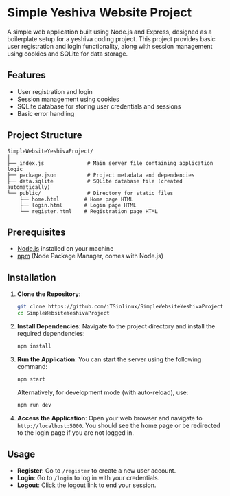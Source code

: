 # Simple Yeshiva Website Project

A simple web application built using Node.js and Express, designed as a boilerplate setup for a yeshiva coding project. This project provides basic user registration and login functionality, along with session management using cookies and SQLite for data storage.

## Features

- User registration and login
- Session management using cookies
- SQLite database for storing user credentials and sessions
- Basic error handling

## Project Structure

```
SimpleWebsiteYeshivaProject/
│
├── index.js              # Main server file containing application logic
├── package.json          # Project metadata and dependencies
├── data.sqlite           # SQLite database file (created automatically)
└── public/               # Directory for static files
    ├── home.html        # Home page HTML
    ├── login.html       # Login page HTML
    └── register.html    # Registration page HTML
```

## Prerequisites

- [Node.js](https://nodejs.org/) installed on your machine
- [npm](https://www.npmjs.com/) (Node Package Manager, comes with Node.js)

## Installation

1. **Clone the Repository**:
   ```bash
   git clone https://github.com/iTSiolinux/SimpleWebsiteYeshivaProject.git
   cd SimpleWebsiteYeshivaProject
   ```

2. **Install Dependencies**:
   Navigate to the project directory and install the required dependencies:
   ```bash
   npm install
   ```

3. **Run the Application**:
   You can start the server using the following command:
   ```bash
   npm start
   ```
   Alternatively, for development mode (with auto-reload), use:
   ```bash
   npm run dev
   ```

4. **Access the Application**:
   Open your web browser and navigate to `http://localhost:5000`. You should see the home page or be redirected to the login page if you are not logged in.

## Usage

- **Register**: Go to `/register` to create a new user account.
- **Login**: Go to `/login` to log in with your credentials.
- **Logout**: Click the logout link to end your session.
